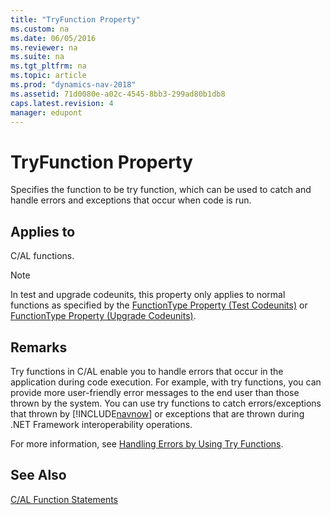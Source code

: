 ```yaml
---
title: "TryFunction Property"
ms.custom: na
ms.date: 06/05/2016
ms.reviewer: na
ms.suite: na
ms.tgt_pltfrm: na
ms.topic: article
ms.prod: "dynamics-nav-2018"
ms.assetid: 71d0080e-a02c-4545-8bb3-299ad80b1db8
caps.latest.revision: 4
manager: edupont
---
```

# TryFunction Property
Specifies the function to be try function, which can be used to catch and handle errors and exceptions that occur when code is run.  
  
## Applies to  
 C/AL functions.  
  
> [!NOTE]  
>  In test and upgrade codeunits, this property only applies to normal functions as specified by the [FunctionType Property \(Test Codeunits\)](FunctionType-Property--Test-Codeunits-.md) or [FunctionType Property \(Upgrade Codeunits\)](FunctionType-Property--Upgrade-Codeunits-.md).  
  
## Remarks  
 Try functions in C/AL enable you to handle errors that occur in the application during code execution. For example, with try functions, you can provide more user-friendly error messages to the end user than those thrown by the system. You can use try functions to catch errors/exceptions that thrown by [!INCLUDE[navnow](includes/navnow_md.md)] or exceptions that are thrown during .NET Framework interoperability operations.  
  
 For more information, see [Handling Errors by Using Try Functions](Handling-Errors-by-Using-Try-Functions.md).  
  
## See Also  
 [C/AL Function Statements](C-AL-Function-Statements.md)